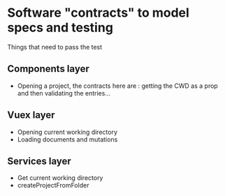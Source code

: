 # Software "contracts" to model specs and testing
Things that need to pass the test

## Components layer
- Opening a project, the contracts here are : getting the CWD as a prop and then validating the entries...

## Vuex layer
- Opening current working directory
- Loading documents and mutations


## Services layer
- Get current working directory
- createProjectFromFolder